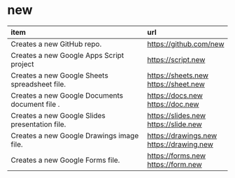 # new


| item | url |
|:--|:--|
| Creates a new GitHub repo. | https://github.com/new |
| Creates a new Google Apps Script project | https://script.new |
| Creates a new Google Sheets spreadsheet file. | https://sheets.new<br/>https://sheet.new |
| Creates a new Google Documents document file . | https://docs.new<br/>https://doc.new |
| Creates a new Google Slides presentation file. | https://slides.new<br/>https://slide.new |
| Creates a new Google Drawings image file. | https://drawings.new<br/>https://drawing.new |
| Creates a new Google Forms file. | https://forms.new<br/>https://form.new |


